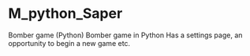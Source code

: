 # M_python_Saper
Bomber game (Python)
Bomber game in Python
Has a settings page, an opportunity to begin a new game etc.